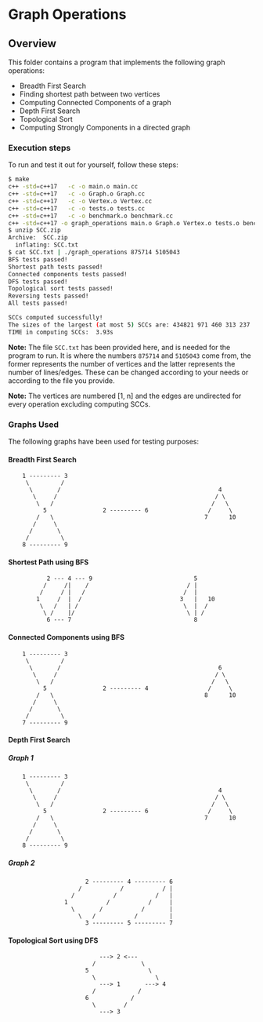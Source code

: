 # Graph Operations

## Overview

This folder contains a program that implements the following graph operations:

- Breadth First Search
- Finding shortest path between two vertices
- Computing Connected Components of a graph
- Depth First Search
- Topological Sort
- Computing Strongly Components in a directed graph

### Execution steps

To run and test it out for yourself, follow these steps:

```bash
$ make
c++ -std=c++17   -c -o main.o main.cc
c++ -std=c++17   -c -o Graph.o Graph.cc
c++ -std=c++17   -c -o Vertex.o Vertex.cc
c++ -std=c++17   -c -o tests.o tests.cc
c++ -std=c++17   -c -o benchmark.o benchmark.cc
c++ -std=c++17 -o graph_operations main.o Graph.o Vertex.o tests.o benchmark.o
$ unzip SCC.zip
Archive:  SCC.zip
  inflating: SCC.txt
$ cat SCC.txt | ./graph_operations 875714 5105043
BFS tests passed!
Shortest path tests passed!
Connected components tests passed!
DFS tests passed!
Topological sort tests passed!
Reversing tests passed!
All tests passed!

SCCs computed successfully!
The sizes of the largest (at most 5) SCCs are: 434821 971 460 313 237
TIME in computing SCCs:  3.93s
```

**Note:** The file `SCC.txt` has been provided here, and is needed for the
program to run. It is where the numbers `875714` and `5105043` come from, the
former represents the number of vertices and the latter represents the number
of lines/edges. These can be changed according to your needs or according to
the file you provide.

**Note:** The vertices are numbered [1, n] and the edges are undirected for
every operation excluding computing SCCs.

### Graphs Used

The following graphs have been used for testing purposes:

#### Breadth First Search

        1 --------- 3
         \         /
          \       /                                             4
           \     /                                             / \
            \   /                                             /   \
              5                2 --------- 6                 /     \
            /   \                                           7      10
           /     \
          /       \
         /         \
        8 --------- 9

#### Shortest Path using BFS

               2 --- 4 --- 9                             5
              /     /|    /                            / |
             /     / |   /                            /  |
            1     /  |  /                            3   |   10
             \   /   | /                              \  |  /
              \ /    |/                                \ | /
               6 --- 7                                   8

#### Connected Components using BFS

        1 --------- 3
         \         /
          \       /                                             6
           \     /                                             / \
            \   /                                             /   \
              5                2 --------- 4                 /     \
            /   \                                           8      10
           /     \
          /       \
         /         \
        7 --------- 9

#### Depth First Search

##### Graph 1

        1 --------- 3
         \         /
          \       /                                             4
           \     /                                             / \
            \   /                                             /   \
              5                2 --------- 6                 /     \
            /   \                                           7      10
           /     \
          /       \
         /         \
        8 --------- 9

##### Graph 2

                          2 --------- 4 --------- 6
                        /           /           / |
                      /           /           /   |
                    1           /           /     |
                      \       /           /       |
                        \   /           /         |
                          3 --------- 5 --------- 7

#### Topological Sort using DFS

                              ---> 2 <---
                            /             \
                          5                 \
                            \                 \
                              ---> 1       ---> 4
                            /            /
                          6            /
                            \        /
                              ---> 3

